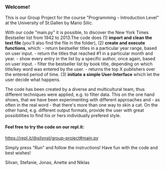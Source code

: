 ### Welcome!

This is our Group Project for the course "Programming - Introduction Level" at the University of St.Gallen by Mario Silic.

With our code "main.py" it is possible, to discover the New York Times Bestseller list from 1942 to 2013.The code does 
  (1) **import and clean the text file** (you'll also find the file in the folder), 
  (2) **create and execute functions**, which:
      - return bestseller titles in a particular year range, based on user input.
      - return the titles that reached #1 in a particular month and year.
      - show every entry in the list by a specific author, once again, based on user input.
      - filter the bestseller list by book title, depending on which title/key word was entered by the user.
      - returns the top X publishers over the entered period of time.
  (3) **initiate a simple User-Interface** which let the user decide what happens. 

The code has been created by a diverse and multicultural team, thus different techniques were applied, e.g. to filter data. This on the one hand shows, that we have been experimenting with different approaches and - as often in the real word - that there's more than one way to skin a cat. On the other hand, e.g. different output formats, provide the user with great possibilities to find his or hers individually prefered style.

#### Feel free to try the code on our repl.it:
https://repl.it/@silvnst/group-project#main.py

Simply press "Run" and follow the instructions!
Have fun with the code and best wishes!

Silvan, Stefanie, Jonas, Anette and Niklas

